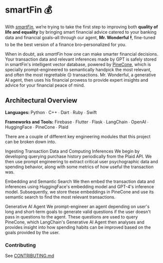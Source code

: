 # smartFin 💰

With [_smartFin_](https://github.com/ayushib4/smartFin), we’re trying to take the first step to improving both **quality of life and equality** by bringing smart financial advice catered to your banking data and financial goals–all through our agent, **Mr. Wonderful** 🕴️, fine-tuned to be the best version of a finance bro–personalized for you.

When in doubt, ask _smartFin_ how one can make smarter financial decisions. Your transaction data and relevant inferences made by GPT is safely stored in smartFin's intelligent vector database, powered by [PineCone](https://www.pinecone.io/), which is specially prompt-engineered to semantically handpick the most relevant, and often the most regrettable 😔 transactions. Mr. Wonderful, a generative AI agent, then uses his financial prowess to provide expert insights and advice for your financial peace of mind.

## Architectural Overview

**Languages:** Python ∙ C++ ∙ Dart ∙ Ruby ∙ Swift

**Frameworks and Tools:** Firebase ∙ Flutter ∙ Flask ∙ LangChain ∙ OpenAI ∙ HuggingFace ∙ PineCone ∙ Plaid

There are a couple of different key engineering modules that this project can be broken down into.

Ingesting Transaction Data and Computing Inferences We begin by developing querying purchase history periodically from the Plaid API. We then use prompt engineering to extract critical user psychographic data and spending behavior, along with some metrics of how useful the transaction was.

Embedding and Semantic Search We then embed the transaction data and inferences using HuggingFace's embedding model and GPT-4's inference model. Subsequently, we store these embeddings in PineCone and use its semantic search to find the most relevant transactions.

Generative AI Agent We prompt-engineer an agent depending on user's long and short-term goals to generate valid questions if the user doesn't pass in questions to the agent. These questions are used to query PineCone, which LangChain's Generative AI Agent then analyses and provides insight into how spending habits can be improved based on the goals provided by the user.

### Contributing

See [CONTRIBUTING.md](CONTRIBUTING.md/)